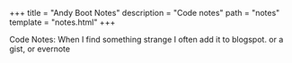 +++
title = "Andy Boot Notes"
description = "Code notes"
path = "notes"
template = "notes.html"
+++

Code Notes: When I find something strange I often add it to blogspot. or a gist, or evernote


